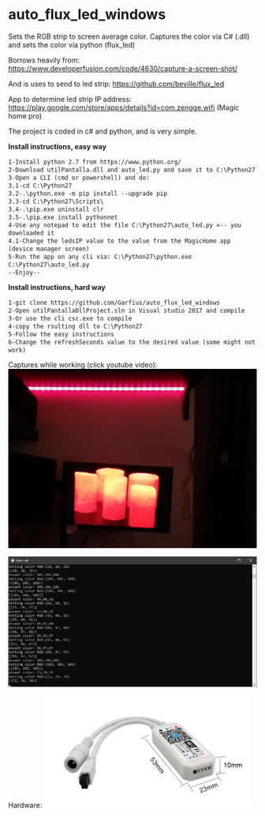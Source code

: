 # auto_flux_led_windows

Sets the RGB strip to screen average color. Captures the color via C# (.dll) and sets the color via python (flux_led)

Borrows heavily from: https://www.developerfusion.com/code/4630/capture-a-screen-shot/

And is uses to send to led strip: https://github.com/beville/flux_led

App to determine led strip IP address: https://play.google.com/store/apps/details?id=com.zengge.wifi (Magic home pro)

The project is coded in c# and python, and is very simple.

**Install instructions, easy way**
```
1-Install python 2.7 from https://www.python.org/
2-Download utilPantalla.dll and auto_led.py and save it to C:\Python27
3-Open a CLI (cmd or powershell) and do:
3.1-cd C:\Python27
3.2-.\python.exe -m pip install --upgrade pip
3.3-cd C:\Python27\Scripts\
3.4-.\pip.exe uninstall clr
3.5-.\pip.exe install pythonnet
4-Use any notepad to edit the file C:\Python27\auto_led.py <-- you downloaded it
4.1-Change the ledsIP value to the value from the MagicHome app (device manager screen)
5-Run the app on any cli via: C:\Python27\python.exe C:\Python27\auto_led.py
--Enjoy--
```
**Install instructions, hard way**
```
1-git clone https://github.com/Garfius/auto_flux_led_windows
2-Open utilPantallaDllProject.sln in Visual studio 2017 and compile
3-Or use the cli csc.exe to compile
4-copy the rsulting dll to C:\Python27
5-Follow the easy instructions
6-Change the refreshSeconds value to the desired value (some might not work)
```

Captures while working (click youtube video):
[![See youtube video](https://github.com/Garfius/auto_flux_led_windows/blob/master/youtube.PNG)](https://youtu.be/E6if6eAnrn8)

![alt text](https://github.com/Garfius/auto_flux_led_windows/blob/master/auto_led.jpg)

Hardware:
![alt text](https://github.com/Garfius/auto_flux_led_windows/blob/master/aparell.PNG)
